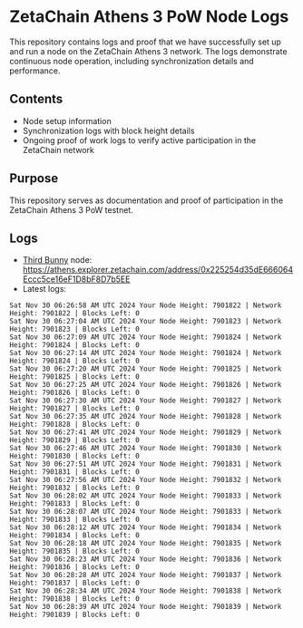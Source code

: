 # ZetaChain Athens 3 PoW Node Logs
This repository contains logs and proof that we have successfully set up and run a node on the ZetaChain Athens 3 network. The logs demonstrate continuous node operation, including synchronization details and performance.

## Contents
- Node setup information
- Synchronization logs with block height details
- Ongoing proof of work logs to verify active participation in the ZetaChain network

## Purpose
This repository serves as documentation and proof of participation in the ZetaChain Athens 3 PoW testnet.

## Logs

- [Third Bunny](https://thirdbunny.xyz/) node: https://athens.explorer.zetachain.com/address/0x225254d35dE666064Eccc5ce16eF1D8bF8D7b5EE
- Latest logs:
```
Sat Nov 30 06:26:58 AM UTC 2024 Your Node Height: 7901822 | Network Height: 7901822 | Blocks Left: 0
Sat Nov 30 06:27:04 AM UTC 2024 Your Node Height: 7901823 | Network Height: 7901823 | Blocks Left: 0
Sat Nov 30 06:27:09 AM UTC 2024 Your Node Height: 7901824 | Network Height: 7901824 | Blocks Left: 0
Sat Nov 30 06:27:14 AM UTC 2024 Your Node Height: 7901824 | Network Height: 7901824 | Blocks Left: 0
Sat Nov 30 06:27:20 AM UTC 2024 Your Node Height: 7901825 | Network Height: 7901825 | Blocks Left: 0
Sat Nov 30 06:27:25 AM UTC 2024 Your Node Height: 7901826 | Network Height: 7901826 | Blocks Left: 0
Sat Nov 30 06:27:30 AM UTC 2024 Your Node Height: 7901827 | Network Height: 7901827 | Blocks Left: 0
Sat Nov 30 06:27:35 AM UTC 2024 Your Node Height: 7901828 | Network Height: 7901828 | Blocks Left: 0
Sat Nov 30 06:27:41 AM UTC 2024 Your Node Height: 7901829 | Network Height: 7901829 | Blocks Left: 0
Sat Nov 30 06:27:46 AM UTC 2024 Your Node Height: 7901830 | Network Height: 7901830 | Blocks Left: 0
Sat Nov 30 06:27:51 AM UTC 2024 Your Node Height: 7901831 | Network Height: 7901831 | Blocks Left: 0
Sat Nov 30 06:27:56 AM UTC 2024 Your Node Height: 7901832 | Network Height: 7901832 | Blocks Left: 0
Sat Nov 30 06:28:02 AM UTC 2024 Your Node Height: 7901833 | Network Height: 7901833 | Blocks Left: 0
Sat Nov 30 06:28:07 AM UTC 2024 Your Node Height: 7901833 | Network Height: 7901833 | Blocks Left: 0
Sat Nov 30 06:28:12 AM UTC 2024 Your Node Height: 7901834 | Network Height: 7901834 | Blocks Left: 0
Sat Nov 30 06:28:18 AM UTC 2024 Your Node Height: 7901835 | Network Height: 7901835 | Blocks Left: 0
Sat Nov 30 06:28:23 AM UTC 2024 Your Node Height: 7901836 | Network Height: 7901836 | Blocks Left: 0
Sat Nov 30 06:28:28 AM UTC 2024 Your Node Height: 7901837 | Network Height: 7901837 | Blocks Left: 0
Sat Nov 30 06:28:34 AM UTC 2024 Your Node Height: 7901838 | Network Height: 7901838 | Blocks Left: 0
Sat Nov 30 06:28:39 AM UTC 2024 Your Node Height: 7901839 | Network Height: 7901839 | Blocks Left: 0
```
